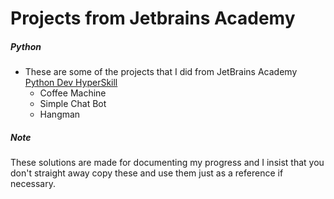 # Projects from Jetbrains Academy

##### Python

- These are some of the projects that I did from JetBrains Academy [Python Dev HyperSkill](https://hyperskill.org/curriculum)
  - Coffee Machine
  - Simple Chat Bot
  - Hangman

##### Note

These solutions are made for documenting my progress and I insist that you don't straight away copy these and use them just as a reference if necessary.
